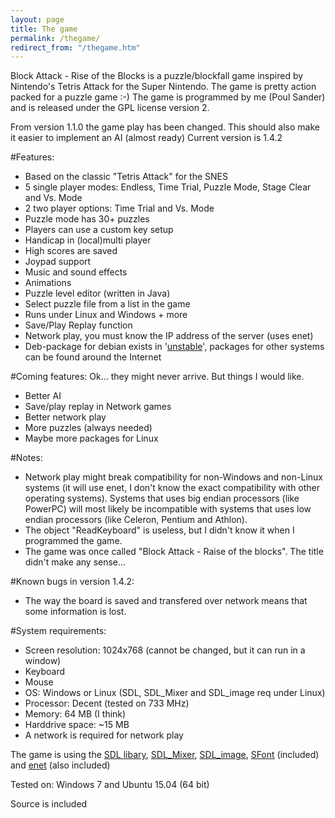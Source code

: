 ```yaml
---
layout: page
title: The game
permalink: /thegame/
redirect_from: "/thegame.htm"
---
```

Block Attack - Rise of the Blocks is a puzzle/blockfall game inspired by Nintendo's Tetris Attack for the Super Nintendo. The game is pretty action packed for a puzzle game :-)
The game is programmed by me (Poul Sander) and is released under the GPL license version 2.

From version 1.1.0 the game play has been changed. This should also make it easier to implement an AI (almost ready)
Current version is 1.4.2

#Features:

  * Based on the classic "Tetris Attack" for the SNES
  * 5 single player modes: Endless, Time Trial, Puzzle Mode, Stage Clear and Vs. Mode
  * 2 two player options: Time Trial and Vs. Mode
  * Puzzle mode has 30+ puzzles
  * Players can use a custom key setup
  * Handicap in (local)multi player
  * High scores are saved
  * Joypad support
  * Music and sound effects
  * Animations
  * Puzzle level editor (written in Java)
  * Select puzzle file from a list in the game
  * Runs under Linux and Windows + more
  * Save/Play Replay function
  * Network play, you must know the IP address of the server (uses enet)
  * Deb-package for debian exists in '[unstable](http://packages.debian.org/unstable/games/blockattack)', packages for other systems can be found around the Internet

#Coming features:
Ok... they might never arrive. But things I would like.

  * Better AI
  * Save/play replay in Network games
  * Better network play
  * More puzzles (always needed)
  * Maybe more packages for Linux

#Notes:

  * Network play might break compatibility for non-Windows and non-Linux systems (it will use enet, I don't know the exact compatibility with other operating systems). Systems that uses big endian processors (like PowerPC) will most likely be incompatible with systems that uses low endian processors (like Celeron, Pentium and Athlon).
  * The object "ReadKeyboard" is useless, but I didn't know it when I programmed the game.
  * The game was once called "Block Attack - Raise of the blocks". The title didn't make any sense...

#Known bugs in version 1.4.2:

  * The way the board is saved and transfered over network means that some information is lost.

#System requirements:

  * Screen resolution: 1024x768 (cannot be changed, but it can run in a window)
  * Keyboard
  * Mouse
  * OS: Windows or Linux (SDL, SDL_Mixer and SDL_image req under Linux)
  * Processor: Decent (tested on 733 MHz)
  * Memory: 64 MB (I think)
  * Harddrive space: ~15 MB
  * A network is required for network play

The game is using the [SDL libary](http://www.libsdl.org/), [SDL_Mixer](http://www.libsdl.org/projects/SDL_mixer), [SDL_image](http://www.libsdl.org/projects/SDL_image/), [SFont](http://www.linux-games.com/sfont/) (included) and [enet](http://enet.cubik.org/) (also included)

Tested on: Windows 7 and Ubuntu 15.04 (64 bit)

Source is included
